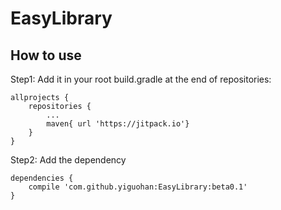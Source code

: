 # EasyLibrary
## How to use
Step1: Add it in your root build.gradle at the end of repositories:
```
allprojects {
    repositories {
        ...
        maven{ url 'https://jitpack.io'}
    }
}
```
Step2: Add the dependency
```
dependencies {
    compile 'com.github.yiguohan:EasyLibrary:beta0.1'
}
```
